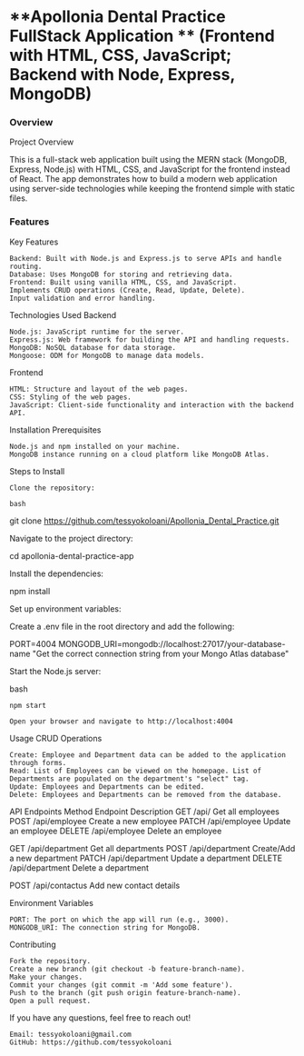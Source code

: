 **Apollonia Dental Practice FullStack Application **
(Frontend with HTML, CSS, JavaScript; Backend with Node, Express, MongoDB)
=====================================
### Overview
Project Overview

This is a full-stack web application built using the MERN stack (MongoDB, Express, Node.js) with HTML, CSS, and JavaScript for the frontend instead of React. The app demonstrates how to build a modern web application using server-side technologies while keeping the frontend simple with static files.

### Features
Key Features

    Backend: Built with Node.js and Express.js to serve APIs and handle routing.
    Database: Uses MongoDB for storing and retrieving data.
    Frontend: Built using vanilla HTML, CSS, and JavaScript.
    Implements CRUD operations (Create, Read, Update, Delete).
    Input validation and error handling.

Technologies Used
Backend

    Node.js: JavaScript runtime for the server.
    Express.js: Web framework for building the API and handling requests.
    MongoDB: NoSQL database for data storage.
    Mongoose: ODM for MongoDB to manage data models.

Frontend

    HTML: Structure and layout of the web pages.
    CSS: Styling of the web pages.
    JavaScript: Client-side functionality and interaction with the backend API.

Installation
Prerequisites

    Node.js and npm installed on your machine.
    MongoDB instance running on a cloud platform like MongoDB Atlas.

Steps to Install

    Clone the repository:

    bash

git clone https://github.com/tessyokoloani/Apollonia_Dental_Practice.git

Navigate to the project directory:

cd apollonia-dental-practice-app

Install the dependencies:

npm install

Set up environment variables:

Create a .env file in the root directory and add the following:

PORT=4004
MONGODB_URI=mongodb://localhost:27017/your-database-name "Get the correct connection string from your Mongo Atlas database"

Start the Node.js server:

bash

    npm start

    Open your browser and navigate to http://localhost:4004

Usage
CRUD Operations

    Create: Employee and Department data can be added to the application through forms.
    Read: List of Employees can be viewed on the homepage. List of Departments are populated on the department's "select" tag.
    Update: Employees and Departments can be edited.
    Delete: Employees and Departments can be removed from the database.

API Endpoints
Method	                      Endpoint	                         Description
GET                         	/api/	                         Get all employees
POST                            /api/employee	                 Create a new employee
PATCH	                        /api/employee                    Update an employee
DELETE	                        /api/employee	                 Delete an employee

GET	                            /api/department	                 Get all departments
POST                            /api/department	                 Create/Add a new department
PATCH	                        /api/department                  Update a department
DELETE	                        /api/department	                 Delete a department

POST                            /api/contactus                   Add new contact details


Environment Variables

    PORT: The port on which the app will run (e.g., 3000).
    MONGODB_URI: The connection string for MongoDB.

Contributing

    Fork the repository.
    Create a new branch (git checkout -b feature-branch-name).
    Make your changes.
    Commit your changes (git commit -m 'Add some feature').
    Push to the branch (git push origin feature-branch-name).
    Open a pull request.


If you have any questions, feel free to reach out!

    Email: tessyokoloani@gmail.com
    GitHub: https://github.com/tessyokoloani
